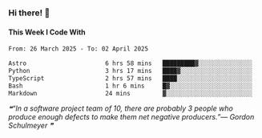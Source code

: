 ### Hi there! 👋

#### This Week I Code With
<!--START_SECTION:waka-->

```txt
From: 26 March 2025 - To: 02 April 2025

Astro                      6 hrs 58 mins   █████████▓░░░░░░░░░░░░░░░   39.22 %
Python                     3 hrs 17 mins   ████▓░░░░░░░░░░░░░░░░░░░░   18.50 %
TypeScript                 2 hrs 57 mins   ████░░░░░░░░░░░░░░░░░░░░░   16.66 %
Bash                       1 hr 6 mins     █▓░░░░░░░░░░░░░░░░░░░░░░░   06.19 %
Markdown                   24 mins         ▓░░░░░░░░░░░░░░░░░░░░░░░░   02.30 %
```

<!--END_SECTION:waka-->

<!--STARTS_HERE_QUOTE_README-->
<i>❝“In a software project team of 10, there are probably 3 people who produce enough defects to make them net negative producers.”— Gordon Schulmeyer   ❞</i>
<!--ENDS_HERE_QUOTE_README-->
